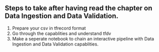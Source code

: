 ## Steps to take after having read the chapter on Data Ingestion and Data Validation.

1. Prepare your csv in tfrecord format
2. Go through the capablities and understand tfdv
3. Make a seperate notebook to chain an interactive pipeline with Data Ingestion and Data Validation capablities.